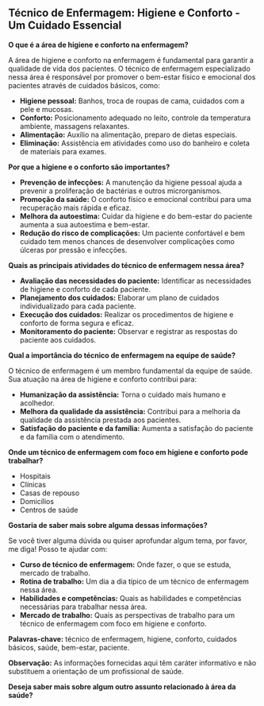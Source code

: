 ## Técnico de Enfermagem: Higiene e Conforto - Um Cuidado Essencial

**O que é a área de higiene e conforto na enfermagem?**

A área de higiene e conforto na enfermagem é fundamental para garantir a qualidade de vida dos pacientes. O técnico de enfermagem especializado nessa área é responsável por promover o bem-estar físico e emocional dos pacientes através de cuidados básicos, como:

- **Higiene pessoal:** Banhos, troca de roupas de cama, cuidados com a pele e mucosas.
- **Conforto:** Posicionamento adequado no leito, controle da temperatura ambiente, massagens relaxantes.
- **Alimentação:** Auxílio na alimentação, preparo de dietas especiais.
- **Eliminação:** Assistência em atividades como uso do banheiro e coleta de materiais para exames.

**Por que a higiene e o conforto são importantes?**

- **Prevenção de infecções:** A manutenção da higiene pessoal ajuda a prevenir a proliferação de bactérias e outros microrganismos.
- **Promoção da saúde:** O conforto físico e emocional contribui para uma recuperação mais rápida e eficaz.
- **Melhora da autoestima:** Cuidar da higiene e do bem-estar do paciente aumenta a sua autoestima e bem-estar.
- **Redução do risco de complicações:** Um paciente confortável e bem cuidado tem menos chances de desenvolver complicações como úlceras por pressão e infecções.

**Quais as principais atividades do técnico de enfermagem nessa área?**

- **Avaliação das necessidades do paciente:** Identificar as necessidades de higiene e conforto de cada paciente.
- **Planejamento dos cuidados:** Elaborar um plano de cuidados individualizado para cada paciente.
- **Execução dos cuidados:** Realizar os procedimentos de higiene e conforto de forma segura e eficaz.
- **Monitoramento do paciente:** Observar e registrar as respostas do paciente aos cuidados.

**Qual a importância do técnico de enfermagem na equipe de saúde?**

O técnico de enfermagem é um membro fundamental da equipe de saúde. Sua atuação na área de higiene e conforto contribui para:

- **Humanização da assistência:** Torna o cuidado mais humano e acolhedor.
- **Melhora da qualidade da assistência:** Contribui para a melhoria da qualidade da assistência prestada aos pacientes.
- **Satisfação do paciente e da família:** Aumenta a satisfação do paciente e da família com o atendimento.

**Onde um técnico de enfermagem com foco em higiene e conforto pode trabalhar?**

- Hospitais
- Clínicas
- Casas de repouso
- Domicílios
- Centros de saúde

**Gostaria de saber mais sobre alguma dessas informações?**

Se você tiver alguma dúvida ou quiser aprofundar algum tema, por favor, me diga! Posso te ajudar com:

- **Curso de técnico de enfermagem:** Onde fazer, o que se estuda, mercado de trabalho.
- **Rotina de trabalho:** Um dia a dia típico de um técnico de enfermagem nessa área.
- **Habilidades e competências:** Quais as habilidades e competências necessárias para trabalhar nessa área.
- **Mercado de trabalho:** Quais as perspectivas de trabalho para um técnico de enfermagem com foco em higiene e conforto.

**Palavras-chave:** técnico de enfermagem, higiene, conforto, cuidados básicos, saúde, bem-estar, paciente.

**Observação:** As informações fornecidas aqui têm caráter informativo e não substituem a orientação de um profissional de saúde.

**Deseja saber mais sobre algum outro assunto relacionado à área da saúde?**
